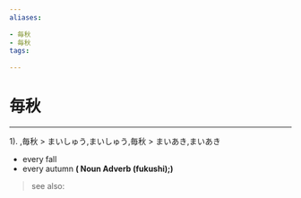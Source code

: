 ```yaml
---
aliases:
    
- 毎秋
- 毎秋
tags:
    
---
```


# 毎秋
---
1).
,毎秋 > まいしゅう,まいしゅう,毎秋 > まいあき,まいあき

- every fall
- every autumn
**( Noun Adverb (fukushi);)**
> see also: 
            